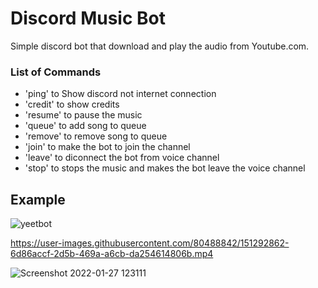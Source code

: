 # Discord Music Bot
Simple discord bot that download and play the audio from Youtube.com.

### List of Commands
* 'ping' to Show discord not internet connection
* 'credit' to show credits
* 'resume' to pause the music
* 'queue' to add song to queue
* 'remove' to remove song to queue
* 'join' to make the bot to join the channel
* 'leave' to diconnect the bot from voice channel
* 'stop' to stops the music and makes the bot leave the voice channel

## Example

![yeetbot](https://user-images.githubusercontent.com/80488842/151290612-0cd4be23-a568-43b8-abc4-3c157812c287.png)


https://user-images.githubusercontent.com/80488842/151292862-6d86accf-2d5b-469a-a6cb-da254614806b.mp4


![Screenshot 2022-01-27 123111](https://user-images.githubusercontent.com/80488842/151292319-5f1b4a86-8cb2-4fbe-bba3-e60a0652f894.png)

